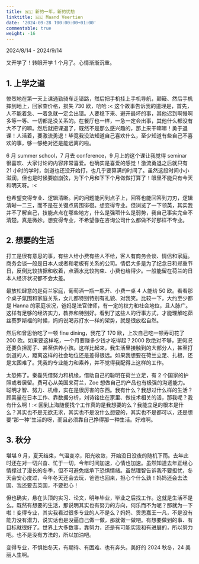 ```yaml
---
title: 🇳🇱 新的一年，新的忧愁
linktitle: 🇳🇱 Maand Veertien
date: '2024-09-28 T00:00:00+01:00'
commentable: true
weight: -16
---
```


2024/8/14 - 2024/9/14

又开学了！转眼开学 1 个月了。心情渐渐沉重。

## 1. 上学之道

惨烈地在第一天上课通勤骑车走错路，然后把手机挂上手机导航，颠簸、然后手机摔到地上，回家查价格，损失 730 欧，哈哈 :< 这个故事告诉我的道理是，首先，人不能着急、一着急就一定会出错。人要稳下来、避开最坏的事，其他迟到啊慢啊多等一等、一切都是没关系的。在餐厅也一样，一急一定会出事，其他什么都没有大不了的嘛。然后就把课退了，既然不是那么感兴趣的，那上来干嘛嘛！勇于退课！人活着，要激流勇退！毕竟我没法知道自己喜欢什么，至少知道有些自己不喜欢的事，够一够绝对还是能远离的啦。

6 月 summer school，7 月去 conference，9 月上的这个课让我觉得 seminar 很喜欢、大家讨论的内容非常喜爱。也确实是喜爱的感觉！激流勇退之后就只有 21 小时的学时，剑道也还没开始打，也几乎要算满的时间了。虽然这段时间小小滋润，但也是时候要崩崩弦，为下个月和下下个月做做打算了！眼里不能只有今天和明天呀。:<

也希望变得专业、逻辑清晰。问的问题能问到点子上，回答也能回答到刀刃，逻辑清晰一二三，而不是在关键点周围徘徊。想变得专业。但浏览了一下领英，其实我并不了解自己，技能点点在哪些地方，什么是强项什么是弱势，我自己事实完全不清楚。真是微妙。想变得专业，不希望像在咨询公司什么都做不好那样不专业。

## 2. 想要的生活

打工是很有意思的事，有些人给小费有些人不给，客人有商务会谈、情侣和家庭。商务会谈一般是日本人或者和老板有关系的公司。情侣大多是为了纪念日和郑重节日，反倒比较拮据和收着，点酒水比较拘束、小费也给得少。一般能留在荷兰的日本人经济状况都不会太差。

最放松肆意的是荷兰家庭，葡萄酒一瓶一瓶开、小费一桌 4 人能给 50 欧。看看那个桌子氛围和家庭关系，女儿都特别特别有礼貌、对我笑。比较一下，大约至少都是 Hanna 的家庭状况，爸妈是法官律师，有一定的权力和社会地位，且人脉广。这样有足够的经济实力，教养和特别好。看到了这些人的行事方式，才能理解吃茹丝葵罗斯福的时候，妈妈说喝苏打水一样的架势，就是很放松自然。

然后和曾思怡吃了一顿 fine dining，我花了 170 欧，上次自己吃一顿寿司花了 200 欧。如果要这样吃，一个月要赚多少钱才吃得起？2000 欧绝对不够，更何况还要负担房子、甚至供养小孩。这样比起来，我生活里接触到的大部分人，甚至打剑道的人，距离这样的社会地位还是差得很远。如果我想要在荷兰立足、扎根，还是太困难了。凭我的专业能力和素养，并不觉得我配得上这样的工作。

太恐怖了。秦磊凭借努力和机缘，借助自己的聪明在荷兰立足，有 2 个国家的护照或者居留。费可心从美国来荷兰，Zoe 想做自己的产品也有极强的沟通能力。聪明才智、努力、机缘，实在是很厉害的东西。我有什么？我想过什么样的生活？顾吴量在日本工作、靠数据分析，刘诗铭住在家里、做技术相关的活，那我呢？我有什么啊！:< 回到上海随便找个工作真的是我想要的么？我能立足的根本是什么？其实也不是无欲无求，其实也不是没什么想要的，其实也不是都可以，还是想要“那一种”生活的呀，而且必须靠自己挣得那一种生活。好难啊。

## 3. 秋分

堪堪 9 月，夏天结束，气温变凉，阳光收敛，开始没日没夜的随机下雨。去年此时还在对一切兴奋、忙于一切，今年时间加速，心情也加速。虽然知道去年正经心情撑过了漫长的冬季，但不可避免继承下恐惧情绪。虽然理智告诉我不要担忧，冬天会安心度过，今年冬天还会去玩，爸爸也回来，担心个什么劲！妈妈还会去法国、我还要去英国，不要担心！

但也确实，悬在头顶的实习、论文，明年毕业，毕业之后找工作。这就是生活不是么。既然有想要的生活，那说明其实也有努力的方向，何乐而不为呢？那就为一下啦！变得专业，其实我看过很多专业的人不是么？妈妈、贡思嘉王一凡，不是没有能力没有潜力，说实话也是没逼自己做一做，那就做一做吧。有想要做到的事、有目标就很好了。世界上大多数事，靠努力，还是有可能实现和有进展的，所以努力吧。也不是没有方法的，所以加油吧。

变得专业，不惧怕冬天，有期待、有困难、也有奔头。美好的 2024 秋冬，24 美丽人生啊。
